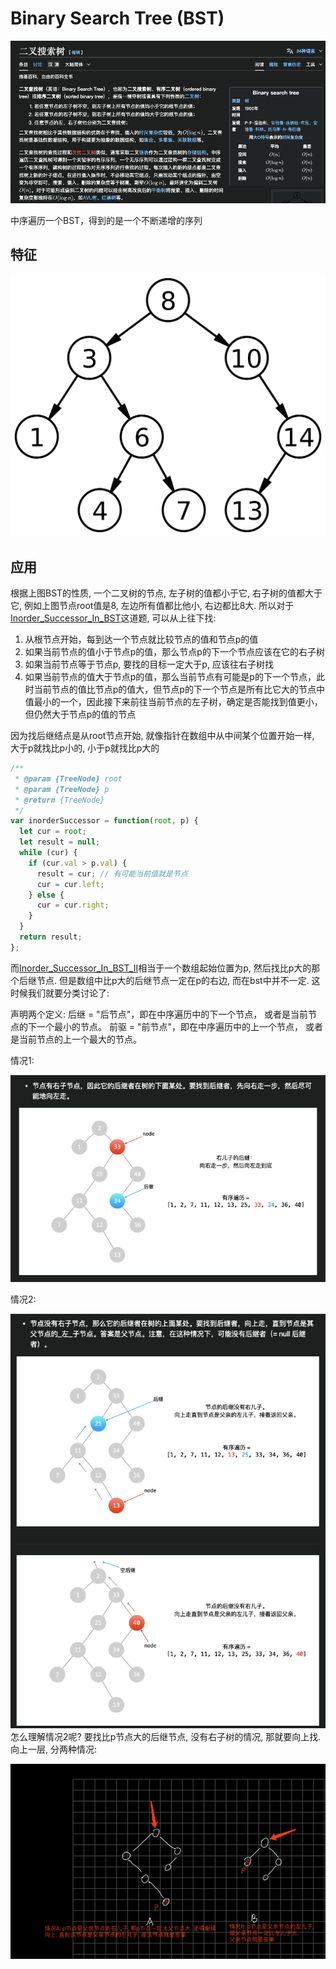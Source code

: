 # Binary Search Tree (BST)

![145](/Image/145.png)

中序遍历一个BST，得到的是一个不断递增的序列

## 特征

![146](/Image/146.svg.png)

## 应用

根据上图BST的性质, 一个二叉树的节点, 左子树的值都小于它, 右子树的值都大于它, 例如上图节点root值是8, 左边所有值都比他小, 右边都比8大. 所以对于[Inorder_Successor_In_BST](/DFS/Inorder_Successor_In_BST/)这道题, 可以从上往下找:

1. 从根节点开始，每到达一个节点就比较节点的值和节点p的值
2. 如果当前节点的值小于节点p的值，那么节点p的下一个节点应该在它的右子树
3. 如果当前节点等于节点p, 要找的目标一定大于p, 应该往右子树找
4. 如果当前节点的值大于节点p的值，那么当前节点有可能是p的下一个节点，此时当前节点的值比节点p的值大，但节点p的下一个节点是所有比它大的节点中值最小的一个，因此接下来前往当前节点的左子树，确定是否能找到值更小，但仍然大于节点p的值的节点

因为找后继结点是从root节点开始, 就像指针在数组中从中间某个位置开始一样, 大于p就找比p小的, 小于p就找比p大的

```javascript
/**
 * @param {TreeNode} root
 * @param {TreeNode} p
 * @return {TreeNode}
 */
var inorderSuccessor = function(root, p) {
  let cur = root;
  let result = null;
  while (cur) {
    if (cur.val > p.val) {
      result = cur; // 有可能当前值就是节点
      cur = cur.left;
    } else {
      cur = cur.right;
    }
  }
  return result;
};
```

而[Inorder_Successor_In_BST_II](/DFS/Inorder_Successor_In_BST_II/)相当于一个数组起始位置为p, 然后找比p大的那个后继节点. 但是数组中比p大的后继节点一定在p的右边, 而在bst中并不一定. 这时候我们就要分类讨论了:

声明两个定义:
后继 = "后节点"，即在中序遍历中的下一个节点， 或者是当前节点的下一个最小的节点。
前驱 = "前节点"，即在中序遍历中的上一个节点， 或者是当前节点的上一个最大的节点。

情况1:

![147](/Image/147.png)

情况2:

![148](/Image/148.png)
怎么理解情况2呢? 要找比p节点大的后继节点, 没有右子树的情况, 那就要向上找. 向上一层, 分两种情况:

![149](/Image/149.png)